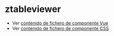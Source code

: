 # ztableviewer

 - Ver [contenido de fichero de componente Vue](./ztableviewer.vue)
 - Ver [contenido de fichero de componente CSS](./ztableviewer.scss)
